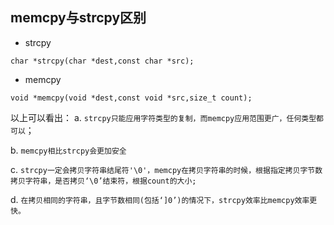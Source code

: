 ## memcpy与strcpy区别
* strcpy  
```
char *strcpy(char *dest,const char *src);
```
* memcpy
```
void *memcpy(void *dest,const void *src,size_t count);
```

以上可以看出：
a. `strcpy只能应用字符类型的复制，而memcpy应用范围更广，任何类型都可以`；

b. `memcpy相比strcpy会更加安全`

c. `strcpy一定会拷贝字符串结尾符'\0'，memcpy在拷贝字符串的时候，根据指定拷贝字节数拷贝字符串，是否拷贝‘\0’结束符，根据count的大小;`

d. `在拷贝相同的字符串，且字节数相同(包括‘]0’)的情况下，strcpy效率比memcpy效率更快。`